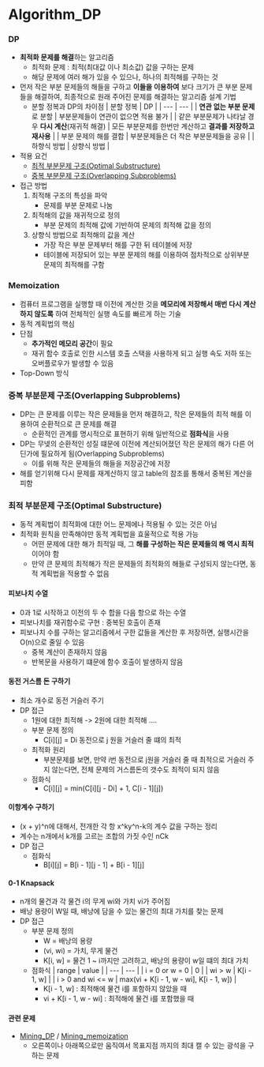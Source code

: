 # Algorithm_DP

### DP
- **최적화 문제를 해결**하는 알고리즘
  - 최적화 문제 : 최적(최대값 이나 최소값) 값을 구하는 문제
  - 해당 문제에 여러 해가 있을 수 있으나, 하나의 최적해를 구하는 것
- 먼저 작은 부분 문제들의 해들을 구하고 **이들을 이용하여** 보다 크기가 큰 부분 문제들을 해결하여, 최종적으로 원래 주어진 문제를 해결하는 알고리즘 설계 기법  
  - 분할 정복과 DP의 차이점
    | 분할 정복 | DP |
    | --- | --- |
    | **연관 없는 부분 문제**로 분할 | 부분문제들이 연관이 없으면 적용 불가 |
    | 같은 부분문제가 나타날 경우 **다시 계산**(재귀적 해결) | 모든 부분문제를 한번만 계산하고 **결과를 저장하고 재사용** |
    | 부분 문제의 해를 결합 | 부분문제들은 더 작은 부분문제들을 공유 |
    | 하향식 방법 | 상향식 방법 |
- 적용 요건
  - [최적 부분문제 구조(Optimal Substructure)](https://github.com/KimUJin3359/Algorithm_DP#%EC%B5%9C%EC%A0%81-%EB%B6%80%EB%B6%84%EB%AC%B8%EC%A0%9C-%EA%B5%AC%EC%A1%B0optimal-substructure)
  - [중복 부분문제 구조(Overlapping Subproblems)](https://github.com/KimUJin3359/Algorithm_DP#%EC%A4%91%EB%B3%B5-%EB%B6%80%EB%B6%84%EB%AC%B8%EC%A0%9C-%EA%B5%AC%EC%A1%B0overlapping-subproblems)
- 접근 방법
  1) 최적해 구조의 특성을 파악
     - 문제를 부분 문제로 나눔
  2) 최적해의 값을 재귀적으로 정의
     - 부분 문제의 최적해 값에 기반하여 문제의 최적해 값을 정의
  3) 상향식 방법으로 최적해의 값을 계산
     - 가장 작은 부분 문제부터 해를 구한 뒤 테이블에 저장
     - 테이블에 저장되어 있는 부분 문제의 해를 이용하여 점차적으로 상위부분 문제의 최적해를 구함

### Memoization
- 컴퓨터 프로그램을 실행할 때 이전에 계산한 것을 **메모리에 저장해서 매번 다시 계산하지 않도록** 하여 전체적인 실행 속도를 빠르게 하는 기술
- 동적 계획법의 핵심
- 단점
  - **추가적인 메모리 공간**이 필요
  - 재귀 함수 호출로 인한 시스템 호출 스택을 사용하게 되고 실행 속도 저하 또는 오버플로우가 발생할 수 있음
- Top-Down 방식

### 중복 부분문제 구조(Overlapping Subproblems)
- DP는 큰 문제를 이루는 작은 문제들을 먼저 해결하고, 작은 문제들의 최적 해를 이용하여 순환적으로 큰 문제를 해결
  - 순환적인 관계를 명시적으로 표현하기 위해 일반적으로 **점화식**을 사용
- DP는 무넺의 순환적인 성질 떄문에 이전에 계산되어졌던 작은 문제의 해가 다른 어딘가에 필요하게 됨(Overlapping Subproblems)
  - 이를 위해 작은 문제들의 해들을 저장공간에 저장
- 해를 얻기위해 다시 문제를 재계산하지 않고 table의 참조를 통해서 중복된 계산을 피함

### 최적 부분문제 구조(Optimal Substructure)
- 동적 계획법이 최적화에 대한 어느 문제에나 적용될 수 있는 것은 아님
- 최적화 원칙을 만족해야만 동적 계획법을 효울적으로 적용 가능
  - 어떤 문제에 대한 해가 최적일 때, 그 **해를 구성하는 작은 문제들의 해 역시 최적**이어야 함
  - 만약 큰 문제의 최적해가 작은 문제들의 최적화의 해들로 구성되지 않는다면, 동적 계획법을 적용할 수 없음

#### 피보나치 수열
- 0과 1로 시작하고 이전의 두 수 합을 다음 항으로 하는 수열
- 피보나치를 재귀함수로 구현 : 중복된 호출이 존재
- 피보나치 수를 구하는 알고리즘에서 구한 값들을 계산한 후 저장하면, 실행시간을 O(n)으로 줄일 수 있음
  - 중복 계산이 존재하지 않음
  - 반복문을 사용하기 떄문에 함수 호출이 발생하지 않음

#### 동전 거스름 돈 구하기
- 최소 개수로 동전 거슬러 주기
- DP 접근
  - 1원에 대한 최적해 -> 2원에 대한 최적해 .... 
  - 부분 문제 정의
    - C[i][j] = Di 동전으로 j 원을 거슬러 줄 떄의 최적
  - 최적화 원리
    - 부분문제를 보면, 만약 i번 동전으로 j원을 거슬러 줄 때 최적으로 거슬러 주지 않는다면, 전체 문제의 거스름돈의 갯수도 최적이 되지 않음
  - 점화식
    - C[i][j] = min(C[i][j - Di] + 1, C[i - 1][j])

#### 이항계수 구하기
- (x + y)^n에 대해서, 전개한 각 항 x^ky^n-k의 계수 값을 구하는 정리
- 계수는 n개에서 k개를 고르는 조합의 가짓 수인 nCk
- DP 접근
  - 점화식
    - B[i][j] = B[i - 1][j - 1] + B[i - 1][j]

#### 0-1 Knapsack
- n개의 물건과 각 물건 i의 무게 wi와 가치 vi가 주어짐
- 배낭 용량이 W일 때, 배낭에 담을 수 있는 물건의 최대 가치를 찾는 문제
- DP 접근
  - 부분 문제 정의
    - W = 배낭의 용량
    - (vi, wi) = 가치, 무게 물건
    - K[i, w] = 물건 1 ~ i까지만 고려하고, 배낭의 용량이 w일 떄의 최대 가치
  - 점화식
    | range | value |
    | --- | --- |
    | i = 0 or w = 0 | 0 |
    | wi > w | K[i - 1, w] |
    | i > 0 and wi <= w | max(vi + K[i - 1, w - wi], K[i - 1, w]) |
    - K[i - 1, w] : 최적해에 물건 i를 포함하지 않았을 때
    - vi + K[i - 1, w - wi] : 최적해에 물건 i를 포함했을 때

#### 관련 문제
- [Mining_DP](https://github.com/KimUJin3359/Algorithm_DP/blob/master/mining_DP.cpp) / [Mining_memoization](https://github.com/KimUJin3359/Algorithm_DP/blob/master/mining_memoization.cpp)
  - 오른쪽이나 아래쪽으로만 움직여서 목표지점 까지의 최대 캘 수 있는 광석을 구하는 문제
